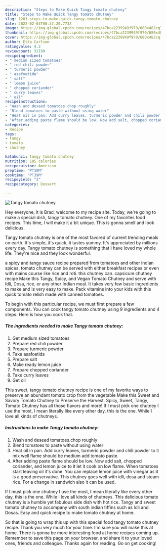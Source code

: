 ```yaml
---
description: "Steps to Make Quick Tangy tomato chutney"
title: "Steps to Make Quick Tangy tomato chutney"
slug: 1283-steps-to-make-quick-tangy-tomato-chutney
date: 2022-02-03T00:37:20.773Z
image: https://img-global.cpcdn.com/recipes/47bca2239949f970/680x482cq70/tangy-tomato-chutney-recipe-main-photo.jpg
thumbnail: https://img-global.cpcdn.com/recipes/47bca2239949f970/680x482cq70/tangy-tomato-chutney-recipe-main-photo.jpg
cover: https://img-global.cpcdn.com/recipes/47bca2239949f970/680x482cq70/tangy-tomato-chutney-recipe-main-photo.jpg
author: Etta Carlson
ratingvalue: 4.2
reviewcount: 32190
recipeingredient:
- " medium sized tomatoes"
- " red chili powder"
- " turmeric powder"
- " asafoetida"
- " salt"
- " lemon juice"
- " chopped coriander"
- " curry leaves"
- " oil"
recipeinstructions:
- "Wash and deseed tomatoes.chop roughly"
- "Blend tomatoes to paste without using water"
- "Heat oil in pan. Add curry leaves, turmeric powder and chili powder to it mix well flame should be medium add tomato paste."
- "After adding paste flame should be low. Now add salt, chopped coriander, and lemon juice to it let it cook on low flame. When tomatoes start leaving oil it&#39;s done. You can replace lemon juice with vinegar as it is a good preservative. This chutney goes well with idli, dosa and steam rice. For a change in sandwich also it can be used."
categories:
- Recipe
tags:
- tangy
- tomato
- chutney

katakunci: tangy tomato chutney 
nutrition: 185 calories
recipecuisine: American
preptime: "PT18M"
cooktime: "PT39M"
recipeyield: "2"
recipecategory: Dessert

---
```



![Tangy tomato chutney](https://img-global.cpcdn.com/recipes/47bca2239949f970/680x482cq70/tangy-tomato-chutney-recipe-main-photo.jpg)

Hey everyone, it is Brad, welcome to my recipe site. Today, we're going to make a special dish, tangy tomato chutney. One of my favorites food recipes. This time, I will make it a bit unique. This is gonna smell and look delicious.

Tangy tomato chutney is one of the most favored of current trending meals on earth. It's simple, it's quick, it tastes yummy. It's appreciated by millions every day. Tangy tomato chutney is something that I have loved my whole life. They're nice and they look wonderful.

a spicy and tangy sauce recipe prepared from tomatoes and other indian spices. tomato chutney can be served with either breakfast recipes or even with mains course like rice and roti. this chutney can. capsicum chutney recipe Make this Tangy, Spicy, and Vegan Tomato Chutney and serve with Idli, Dosa, rice, or any other Indian meal. It takes very few basic ingredients to make and is very easy to make. Pack vitamins into your kids with this quick tomato relish made with canned tomatoes.


To begin with this particular recipe, we must first prepare a few components. You can cook tangy tomato chutney using 9 ingredients and 4 steps. Here is how you cook that.

<!--inarticleads1-->

##### The ingredients needed to make Tangy tomato chutney:

1. Get  medium sized tomatoes
1. Prepare  red chili powder
1. Prepare  turmeric powder
1. Take  asafoetida
1. Prepare  salt
1. Make ready  lemon juice
1. Prepare  chopped coriander
1. Take  curry leaves
1. Get  oil


This sweet, tangy tomato chutney recipe is one of my favorite ways to preserve an abundant tomato crop from the vegetable Make this Sweet and Savory Tomato Chutney to Preserve the Harvest. Spicy, Sweet, Tangy, Tomato Chutney has all those flavors and more! If I must pick one chutney I use the most, I mean literally like every other day, this is the one. While I love all kinds of chutneys. 

<!--inarticleads2-->

##### Instructions to make Tangy tomato chutney:

1. Wash and deseed tomatoes.chop roughly
1. Blend tomatoes to paste without using water
1. Heat oil in pan. Add curry leaves, turmeric powder and chili powder to it mix well flame should be medium add tomato paste.
1. After adding paste flame should be low. Now add salt, chopped coriander, and lemon juice to it let it cook on low flame. When tomatoes start leaving oil it&#39;s done. You can replace lemon juice with vinegar as it is a good preservative. This chutney goes well with idli, dosa and steam rice. For a change in sandwich also it can be used.


If I must pick one chutney I use the most, I mean literally like every other day, this is the one. While I love all kinds of chutneys. This delicious tomato chutney is a humble yet fabulous side dish with hot rice. Tangy and sweet tomato chutney to accompany with south indian tiffins such as Idli and Dosas. Easy and quick recipe to make tomato chutney at home. 

So that is going to wrap this up with this special food tangy tomato chutney recipe. Thank you very much for your time. I'm sure you will make this at home. There is gonna be more interesting food at home recipes coming up. Remember to save this page on your browser, and share it to your loved ones, friends and colleague. Thanks again for reading. Go on get cooking!
